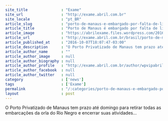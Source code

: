```yaml
---
site_title               : "Exame"
site_url                 : "http://exame.abril.com.br"
site_locale              : "pt_BR"
article_slug             : "porto-de-manaus-e-embargado-por-falta-de-licenca-ambiental"
article_title            : "Porto de Manaus é embargado por falta de licença ambiental"
article_image            : "https://abrilexame.files.wordpress.com/2016/10/size_960_16_9_porto-manaus.jpg?quality=70&strip=all&w=960"
article_url              : "http://exame.abril.com.br/brasil/porto-de-manaus-e-embargado-por-falta-de-licenca-ambiental/"
article_published_at     : "2016-10-07T18:07:47-03:00"
article_description      : "O Porto Privatizado de Manaus tem prazo até domingo para retirar todas as embarcações da orla do Rio Negro e encerrar suas atividades..."
article_author_name      : ""
article_author_image     : null
article_author_biography : null
article_author_profile   : "http://exame.abril.com.br/author/wpvipabril/"
article_author_facebook  : null
article_author_twitter   : null
category                 : ['news']
tags                     : ['Exame']
permalink                : "/:categories/porto-de-manaus-e-embargado-por-falta-de-licenca-ambiental/"
layout                   : post
---
```


O Porto Privatizado de Manaus tem prazo até domingo para retirar todas as embarcações da orla do Rio Negro e encerrar suas atividades...
